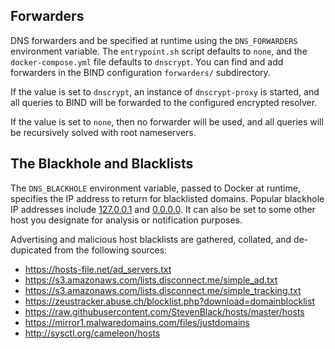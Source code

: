 ## Forwarders

DNS forwarders and be specified at runtime using the `DNS_FORWARDERS`
environment variable. The `entrypoint.sh` script defaults to `none`, and the
`docker-compose.yml` file defaults to `dnscrypt`. You can find and add
forwarders in the BIND configuration `forwarders/` subdirectory.

If the value is set to `dnscrypt`, an instance of `dnscrypt-proxy` is started,
and all queries to BIND will be forwarded to the configured encrypted resolver.

If the value is set to `none`, then no forwarder will be used, and all queries
will be recursively solved with root nameservers.


## The Blackhole and Blacklists

The `DNS_BLACKHOLE` environment variable, passed to Docker at runtime,
specifies the IP address to return for blacklisted domains. Popular blackhole
IP addresses include [127.0.0.1](https://en.wikipedia.org/wiki/Localhost)
and [0.0.0.0](https://en.wikipedia.org/wiki/0.0.0.0). It can also be set to
some other host you designate for analysis or notification purposes.

Advertising and malicious host blacklists are gathered, collated, and
de-dupicated from the following sources:

- https://hosts-file.net/ad_servers.txt
- https://s3.amazonaws.com/lists.disconnect.me/simple_ad.txt
- https://s3.amazonaws.com/lists.disconnect.me/simple_tracking.txt
- https://zeustracker.abuse.ch/blocklist.php?download=domainblocklist
- https://raw.githubusercontent.com/StevenBlack/hosts/master/hosts
- https://mirror1.malwaredomains.com/files/justdomains
- http://sysctl.org/cameleon/hosts

